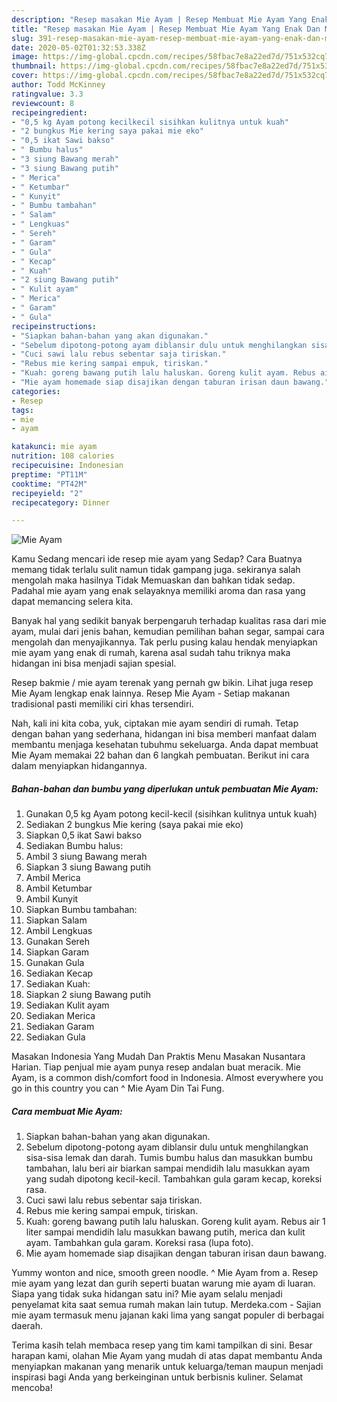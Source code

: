 ```yaml
---
description: "Resep masakan Mie Ayam | Resep Membuat Mie Ayam Yang Enak Dan Mudah"
title: "Resep masakan Mie Ayam | Resep Membuat Mie Ayam Yang Enak Dan Mudah"
slug: 391-resep-masakan-mie-ayam-resep-membuat-mie-ayam-yang-enak-dan-mudah
date: 2020-05-02T01:32:53.338Z
image: https://img-global.cpcdn.com/recipes/58fbac7e8a22ed7d/751x532cq70/mie-ayam-foto-resep-utama.jpg
thumbnail: https://img-global.cpcdn.com/recipes/58fbac7e8a22ed7d/751x532cq70/mie-ayam-foto-resep-utama.jpg
cover: https://img-global.cpcdn.com/recipes/58fbac7e8a22ed7d/751x532cq70/mie-ayam-foto-resep-utama.jpg
author: Todd McKinney
ratingvalue: 3.3
reviewcount: 8
recipeingredient:
- "0,5 kg Ayam potong kecilkecil sisihkan kulitnya untuk kuah"
- "2 bungkus Mie kering saya pakai mie eko"
- "0,5 ikat Sawi bakso"
- " Bumbu halus"
- "3 siung Bawang merah"
- "3 siung Bawang putih"
- " Merica"
- " Ketumbar"
- " Kunyit"
- " Bumbu tambahan"
- " Salam"
- " Lengkuas"
- " Sereh"
- " Garam"
- " Gula"
- " Kecap"
- " Kuah"
- "2 siung Bawang putih"
- " Kulit ayam"
- " Merica"
- " Garam"
- " Gula"
recipeinstructions:
- "Siapkan bahan-bahan yang akan digunakan."
- "Sebelum dipotong-potong ayam diblansir dulu untuk menghilangkan sisa-sisa lemak dan darah. Tumis bumbu halus dan masukkan bumbu tambahan, lalu beri air biarkan sampai mendidih lalu masukkan ayam yang sudah dipotong kecil-kecil. Tambahkan gula garam kecap, koreksi rasa."
- "Cuci sawi lalu rebus sebentar saja tiriskan."
- "Rebus mie kering sampai empuk, tiriskan."
- "Kuah: goreng bawang putih lalu haluskan. Goreng kulit ayam. Rebus air 1 liter sampai mendidih lalu masukkan bawang putih, merica dan kulit ayam. Tambahkan gula garam. Koreksi rasa (lupa foto)."
- "Mie ayam homemade siap disajikan dengan taburan irisan daun bawang."
categories:
- Resep
tags:
- mie
- ayam

katakunci: mie ayam 
nutrition: 108 calories
recipecuisine: Indonesian
preptime: "PT11M"
cooktime: "PT42M"
recipeyield: "2"
recipecategory: Dinner

---
```



![Mie Ayam](https://img-global.cpcdn.com/recipes/58fbac7e8a22ed7d/751x532cq70/mie-ayam-foto-resep-utama.jpg)

Kamu Sedang mencari ide resep mie ayam yang Sedap? Cara Buatnya memang tidak terlalu sulit namun tidak gampang juga. sekiranya salah mengolah maka hasilnya Tidak Memuaskan dan bahkan tidak sedap. Padahal mie ayam yang enak selayaknya memiliki aroma dan rasa yang dapat memancing selera kita.

Banyak hal yang sedikit banyak berpengaruh terhadap kualitas rasa dari mie ayam, mulai dari jenis bahan, kemudian pemilihan bahan segar, sampai cara mengolah dan menyajikannya. Tak perlu pusing kalau hendak menyiapkan mie ayam yang enak di rumah, karena asal sudah tahu triknya maka hidangan ini bisa menjadi sajian spesial.

Resep bakmie / mie ayam terenak yang pernah gw bikin. Lihat juga resep Mie Ayam lengkap enak lainnya. Resep Mie Ayam - Setiap makanan tradisional pasti memiliki ciri khas tersendiri.


Nah, kali ini kita coba, yuk, ciptakan mie ayam sendiri di rumah. Tetap dengan bahan yang sederhana, hidangan ini bisa memberi manfaat dalam membantu menjaga kesehatan tubuhmu sekeluarga. Anda dapat membuat Mie Ayam memakai 22 bahan dan 6 langkah pembuatan. Berikut ini cara dalam menyiapkan hidangannya.

<!--inarticleads1-->

##### Bahan-bahan dan bumbu yang diperlukan untuk pembuatan Mie Ayam:

1. Gunakan 0,5 kg Ayam potong kecil-kecil (sisihkan kulitnya untuk kuah)
1. Sediakan 2 bungkus Mie kering (saya pakai mie eko)
1. Siapkan 0,5 ikat Sawi bakso
1. Sediakan  Bumbu halus:
1. Ambil 3 siung Bawang merah
1. Siapkan 3 siung Bawang putih
1. Ambil  Merica
1. Ambil  Ketumbar
1. Ambil  Kunyit
1. Siapkan  Bumbu tambahan:
1. Siapkan  Salam
1. Ambil  Lengkuas
1. Gunakan  Sereh
1. Siapkan  Garam
1. Gunakan  Gula
1. Sediakan  Kecap
1. Sediakan  Kuah:
1. Siapkan 2 siung Bawang putih
1. Sediakan  Kulit ayam
1. Sediakan  Merica
1. Sediakan  Garam
1. Sediakan  Gula


Masakan Indonesia Yang Mudah Dan Praktis Menu Masakan Nusantara Harian. Tiap penjual mie ayam punya resep andalan buat meracik. Mie Ayam, is a common dish/comfort food in Indonesia. Almost everywhere you go in this country you can ^ Mie Ayam Din Tai Fung. 

<!--inarticleads2-->

##### Cara membuat Mie Ayam:

1. Siapkan bahan-bahan yang akan digunakan.
1. Sebelum dipotong-potong ayam diblansir dulu untuk menghilangkan sisa-sisa lemak dan darah. Tumis bumbu halus dan masukkan bumbu tambahan, lalu beri air biarkan sampai mendidih lalu masukkan ayam yang sudah dipotong kecil-kecil. Tambahkan gula garam kecap, koreksi rasa.
1. Cuci sawi lalu rebus sebentar saja tiriskan.
1. Rebus mie kering sampai empuk, tiriskan.
1. Kuah: goreng bawang putih lalu haluskan. Goreng kulit ayam. Rebus air 1 liter sampai mendidih lalu masukkan bawang putih, merica dan kulit ayam. Tambahkan gula garam. Koreksi rasa (lupa foto).
1. Mie ayam homemade siap disajikan dengan taburan irisan daun bawang.


Yummy wonton and nice, smooth green noodle. ^ Mie Ayam from a. Resep mie ayam yang lezat dan gurih seperti buatan warung mie ayam di luaran. Siapa yang tidak suka hidangan satu ini? Mie ayam selalu menjadi penyelamat kita saat semua rumah makan lain tutup. Merdeka.com - Sajian mie ayam termasuk menu jajanan kaki lima yang sangat populer di berbagai daerah. 

Terima kasih telah membaca resep yang tim kami tampilkan di sini. Besar harapan kami, olahan Mie Ayam yang mudah di atas dapat membantu Anda menyiapkan makanan yang menarik untuk keluarga/teman maupun menjadi inspirasi bagi Anda yang berkeinginan untuk berbisnis kuliner. Selamat mencoba!
